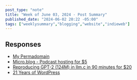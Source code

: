 ```yaml
---
post_type: "note" 
title: "Week of June 03, 2024 - Post Summary"
published_date: "2024-06-02 20:22 -05:00"
tags: ["weeklysummary","blogging","website","indieweb"]
---
```


## Responses

- [My Permadomain](/responses/my-permadomain-rscottjones)
- [Micro.blog - Podcast hosting for $5](/responses/microblog-podcast-hosting)
- [Reproducing GPT-2 (124M) in llm.c in 90 minutes for $20](/responses/repro-gpt-2-llm-c-90-min-20-dollars-karpathy)
- [21 Years of WordPress](/responses/21-years-of-wordpress)
